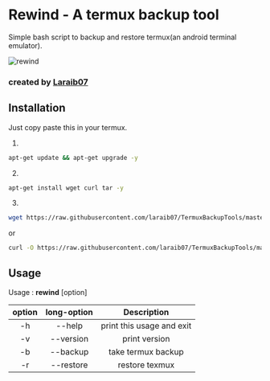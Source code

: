 # Rewind - A termux backup tool

Simple bash script to backup and
restore termux(an android terminal emulator).

![rewind](https://raw.githubusercontent.com/laraib07/TermuxBackupTools/master/rewind.png)


### created by [Laraib07](https://github.com/laraib07)

## Installation

Just copy paste this in your termux.

1.

```bash
apt-get update && apt-get upgrade -y
```

2.

```bash
apt-get install wget curl tar -y
```

3.

```bash
wget https://raw.githubusercontent.com/laraib07/TermuxBackupTools/master/rewind && chmod u+x rewind && mv rewind $PREFIX/bin/
```

or

```bash
curl -O https://raw.githubusercontent.com/laraib07/TermuxBackupTools/master/rewind && chmod u+x rewind && mv rewind $PREFIX/bin/
```

## Usage

Usage : **rewind**  [option]

option |  long-option  | Description
:-----:|:-----------:|:---------------------------:
  -h   |  --help      |    print this usage and exit
  -v   |  --version   |    print version
  -b   |  --backup    |    take termux backup
  -r   |  --restore   |    restore texmux
 
